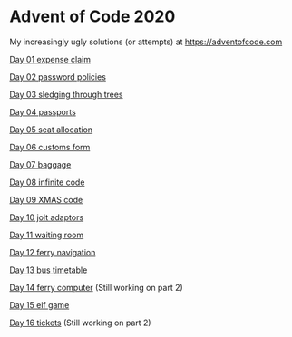 # Advent of Code 2020

My increasingly ugly solutions (or attempts) at  https://adventofcode.com

[Day 01 expense claim](https://github.com/ianhandel/adventofcode_2020/blob/main/day_01/advent_of_code_01.md)

[Day 02 password policies](https://github.com/ianhandel/adventofcode_2020/blob/main/day_02/advent_of_code_02.md)

[Day 03 sledging through trees](https://github.com/ianhandel/adventofcode_2020/blob/main/day_03/advent_of_code_03.md)

[Day 04 passports](https://github.com/ianhandel/adventofcode_2020/blob/main/day_04/advent_of_code_04.md)

[Day 05 seat allocation](https://github.com/ianhandel/adventofcode_2020/blob/main/day_05/advent_of_code_05.md)

[Day 06 customs form](https://github.com/ianhandel/adventofcode_2020/blob/main/day_06/advent_of_code_06.md)

[Day 07 baggage](https://github.com/ianhandel/adventofcode_2020/blob/main/day_07/advent_of_code_07.md)

[Day 08 infinite code](https://github.com/ianhandel/adventofcode_2020/blob/main/day_08/advent_of_code_08.md)

[Day 09 XMAS code](https://github.com/ianhandel/adventofcode_2020/blob/main/day_09/advent_of_code_09.md)

[Day 10 jolt adaptors](https://github.com/ianhandel/adventofcode_2020/blob/main/day_10/advent_of_code_10.md)

[Day 11 waiting room](https://github.com/ianhandel/adventofcode_2020/blob/main/day_11/advent_of_code_11.md)

[Day 12 ferry navigation](https://github.com/ianhandel/adventofcode_2020/blob/main/day_12/advent_of_code_12.md)

[Day 13 bus timetable](https://github.com/ianhandel/adventofcode_2020/blob/main/day_13/advent_of_code_13.md)

[Day 14 ferry computer](https://github.com/ianhandel/adventofcode_2020/blob/main/day_14/advent_of_code_14.md) (Still working on part 2)

[Day 15 elf game](https://github.com/ianhandel/adventofcode_2020/blob/main/day_15/advent_of_code_15.md)

[Day 16 tickets](https://github.com/ianhandel/adventofcode_2020/blob/main/day_16/advent_of_code_16.md) (Still working on part 2)
